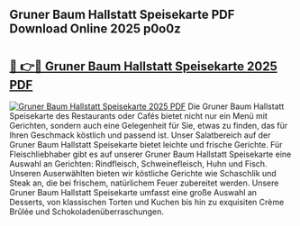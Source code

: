 ## Gruner Baum Hallstatt Speisekarte PDF Download Online 2025 p0o0z

# <h2><a href="http://gc9nys.nevu.top/?p=Gruner+Baum+Hallstatt+Speisekarte">🔗 👉🔴 Gruner Baum Hallstatt Speisekarte 2025 PDF</a></h2>

[![Gruner Baum Hallstatt Speisekarte 2025 PDF](https://i.imgur.com/dBaPXMq.png)](http://gc9nys.nevu.top/?p=Gruner+Baum+Hallstatt+Speisekarte)
Die Gruner Baum Hallstatt Speisekarte des Restaurants oder Cafés bietet nicht nur ein Menü mit Gerichten, sondern auch eine Gelegenheit für Sie, etwas zu finden, das für Ihren Geschmack köstlich und passend ist. Unser Salatbereich auf der Gruner Baum Hallstatt Speisekarte bietet leichte und frische Gerichte. Für Fleischliebhaber gibt es auf unserer Gruner Baum Hallstatt Speisekarte eine Auswahl an Gerichten: Rindfleisch, Schweinefleisch, Huhn und Fisch. Unseren Auserwählten bieten wir köstliche Gerichte wie Schaschlik und Steak an, die bei frischem, natürlichem Feuer zubereitet werden. Unsere Gruner Baum Hallstatt Speisekarte umfasst eine große Auswahl an Desserts, von klassischen Torten und Kuchen bis hin zu exquisiten Crème Brûlée und Schokoladenüberraschungen.
